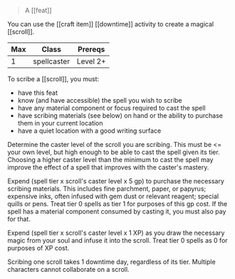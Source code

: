 > A [[feat]]

You can use the [[craft item]] [[downtime]] activity to create a magical [[scroll]].

| Max | Class       | Prereqs  |
| --- | ----------- | -------- |
| 1   | spellcaster | Level 2+ |

To scribe a [[scroll]], you must:

* have this feat
* know (and have accessible) the spell you wish to scribe
* have any material component or focus required to cast the spell
* have scribing materials (see below) on hand or the ability to purchase them in your current location
* have a quiet location with a good writing surface

Determine the caster level of the scroll you are scribing. This must be <= your own level, but high enough to be able to cast the spell given its tier.  Choosing a higher caster level than the minimum to cast the spell may improve the effect of a spell that improves with the caster's mastery.

Expend (spell tier x scroll's caster level x 5 gp) to purchase the necessary scribing materials.  This includes fine parchment, paper, or papyrus; expensive inks, often infused with gem dust or relevant reagent; special quills or pens. Treat tier 0 spells as tier 1 for purposes of this gp cost. If the spell has a material component consumed by casting it, you must also pay for that.

Expend (spell tier x scroll's caster level x 1 XP) as you draw the necessary magic from your soul and infuse it into the scroll.  Treat tier 0 spells as 0 for purposes of XP cost.

Scribing one scroll takes 1 downtime day, regardless of its tier. Multiple characters cannot collaborate on a scroll.
